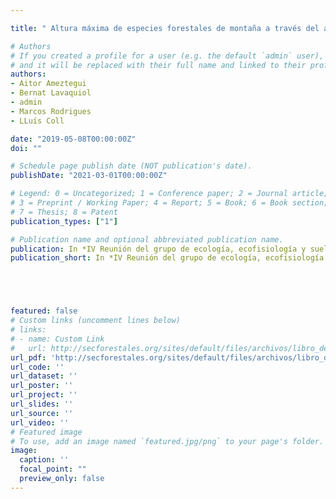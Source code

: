 ```yaml
---

title: " Altura máxima de especies forestales de montaña a través del análisis de datos LiDAR "

# Authors
# If you created a profile for a user (e.g. the default `admin` user), write the username (folder name) here 
# and it will be replaced with their full name and linked to their profile.
authors:
- Aitor Ameztegui
- Bernat Lavaquiol
- admin
- Marcos Rodrigues
- LLuís Coll

date: "2019-05-08T00:00:00Z"
doi: ""

# Schedule page publish date (NOT publication's date).
publishDate: "2021-03-01T00:00:00Z"

# Legend: 0 = Uncategorized; 1 = Conference paper; 2 = Journal article;
# 3 = Preprint / Working Paper; 4 = Report; 5 = Book; 6 = Book section;
# 7 = Thesis; 8 = Patent
publication_types: ["1"]

# Publication name and optional abbreviated publication name.
publication: In *IV Reunión del grupo de ecología, ecofisiología y suelos forestales de la Sociedad Española de Ciencias Forestales.*
publication_short: In *IV Reunión del grupo de ecología, ecofisiología y suelos forestales de la Sociedad Española de Ciencias Forestales.*





featured: false
# Custom links (uncomment lines below)
# links:
# - name: Custom Link
#   url: http://secforestales.org/sites/default/files/archivos/libro_de_resumenes_def.pdf
url_pdf: 'http://secforestales.org/sites/default/files/archivos/libro_de_resumenes_def.pdf'
url_code: ''
url_dataset: ''
url_poster: ''
url_project: ''
url_slides: ''
url_source: ''
url_video: ''
# Featured image
# To use, add an image named `featured.jpg/png` to your page's folder. 
image:
  caption: ''
  focal_point: ""
  preview_only: false
---
```

